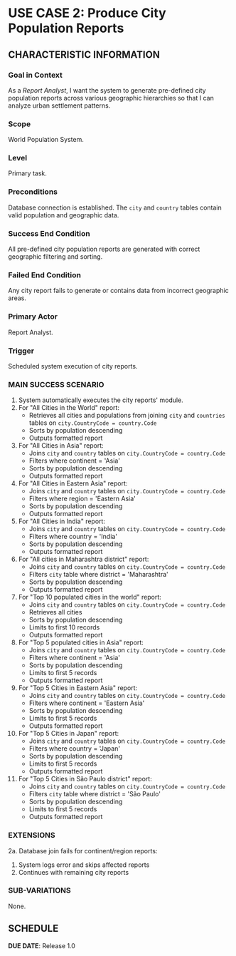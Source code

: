 # USE CASE 2: Produce City Population Reports
## CHARACTERISTIC INFORMATION
### Goal in Context
As a *Report Analyst*, I want the system to generate pre-defined city population reports across various geographic hierarchies so that I can analyze urban settlement patterns.

### Scope
World Population System.

### Level
Primary task.

### Preconditions
Database connection is established. The `city` and `country` tables contain valid population and geographic data.

### Success End Condition
All pre-defined city population reports are generated with correct geographic filtering and sorting.

### Failed End Condition
Any city report fails to generate or contains data from incorrect geographic areas.

### Primary Actor
Report Analyst.

### Trigger
Scheduled system execution of city reports.

### MAIN SUCCESS SCENARIO
1. System automatically executes the city reports' module.
2. For "All Cities in the World" report:
    - Retrieves all cities and populations from joining `city` and `countries` tables on `city.CountryCode = country.Code`
     - Sorts by population descending
    - Outputs formatted report
3. For "All Cities in Asia" report:
    - Joins `city` and `country` tables on `city.CountryCode = country.Code` 
    - Filters where continent = 'Asia'
    - Sorts by population descending
    - Outputs formatted report
4. For "All Cities in Eastern Asia" report:
    - Joins `city` and `country` tables on `city.CountryCode = country.Code`
    - Filters where region = 'Eastern Asia'
    - Sorts by population descending
    - Outputs formatted report
5. For "All Cities in India" report:
    - Joins `city` and `country` tables on `city.CountryCode = country.Code`
    - Filters where country = 'India'
    - Sorts by population descending
    - Outputs formatted report
6. For "All cities in Maharashtra district" report:
    - Joins `city` and `country` tables on `city.CountryCode = country.Code`
    - Filters `city` table where district = 'Maharashtra'
    - Sorts by population descending
    - Outputs formatted report
7. For "Top 10 populated cities in the world" report:
    - Joins `city` and `country` tables on `city.CountryCode = country.Code`
    - Retrieves all cities
    - Sorts by population descending
    - Limits to first 10 records
    - Outputs formatted report
8. For "Top 5 populated cities in Asia" report:
    - Joins `city` and `country` tables on `city.CountryCode = country.Code`
    - Filters where continent = 'Asia'
    - Sorts by population descending
    - Limits to first 5 records
    - Outputs formatted report
9. For "Top 5 Cities in Eastern Asia" report:
    - Joins `city` and `country` tables on `city.CountryCode = country.Code`
    - Filters where continent = 'Eastern Asia'
    - Sorts by population descending
    - Limits to first 5 records
    - Outputs formatted report
10. For "Top 5 Cities in Japan" report:
    - Joins `city` and `country` tables on `city.CountryCode = country.Code`
    - Filters where country = 'Japan'
    - Sorts by population descending
    - Limits to first 5 records
    - Outputs formatted report
11. For "Top 5 Cities in São Paulo district" report:
    - Joins `city` and `country` tables on `city.CountryCode = country.Code`
    - Filters `city` table where district = 'São Paulo'
    - Sorts by population descending
    - Limits to first 5 records
    - Outputs formatted report

### EXTENSIONS
2a. Database join fails for continent/region reports:
1. System logs error and skips affected reports
2. Continues with remaining city reports

### SUB-VARIATIONS
None.

## SCHEDULE
**DUE DATE**: Release 1.0